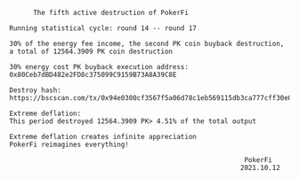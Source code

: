           The fifth active destruction of PokerFi

    Running statistical cycle: round 14 -- round 17

    30% of the energy fee income, the second PK coin buyback destruction, a total of 12564.3909 PK coin destruction

    30% energy cost PK buyback execution address:
    0x80Ceb7dBD482e2FD8c375099C9159B73A8A39C8E

    Destroy hash:
    https://bscscan.com/tx/0x94e0300cf3567f5a06d78c1eb569115db3ca777cff30e00056e4ce76a2394fb1

    Extreme deflation:
    This period destroyed 12564.3909 PK> 4.51% of the total output

    Extreme deflation creates infinite appreciation
    PokerFi reimagines everything!

                                                               PokerFi
                                                              2021.10.12